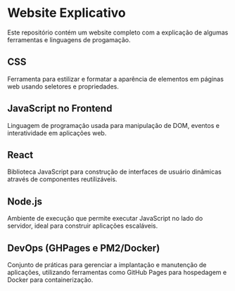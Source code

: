 # Website Explicativo
Este repositório contém um website completo com a explicação de algumas ferramentas e linguagens de progamação.

## CSS
Ferramenta para estilizar e formatar a aparência de elementos em páginas web usando seletores e propriedades.

## JavaScript no Frontend
Linguagem de programação usada para manipulação de DOM, eventos e interatividade em aplicações web.

## React
Biblioteca JavaScript para construção de interfaces de usuário dinâmicas através de componentes reutilizáveis.

## Node.js
Ambiente de execução que permite executar JavaScript no lado do servidor, ideal para construir aplicações escaláveis.

## DevOps (GHPages e PM2/Docker)
Conjunto de práticas para gerenciar a implantação e manutenção de aplicações, utilizando ferramentas como GitHub Pages para hospedagem e Docker para containerização.
